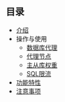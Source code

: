 <!--一下子提供一种思路，欢迎大家发挥 -->

## 目录
* [介绍](https://docs.ucloud.cn/udb_proxy/udb-proxy/introduce)
* 操作与使用
  * [数据库代理](https://docs.ucloud.cn/udb_proxy/udb-proxy/operator)
  * [代理节点](https://docs.ucloud.cn/udb_proxy/udb-proxy/proxy-node)
  * [主从库权重](https://docs.ucloud.cn/udb_proxy/udb-proxy/read-weight)
  * [SQL限流](https://docs.ucloud.cn/udb_proxy/udb-proxy/flow-control)
* [功能特性](https://docs.ucloud.cn/udb_proxy/udb-proxy/function-advance)
* [注意事项](https://docs.ucloud.cn/udb_proxy/udb-proxy/theory)